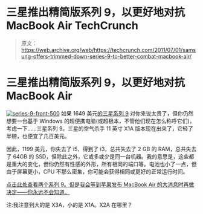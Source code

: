 # 三星推出精简版系列 9，以更好地对抗 MacBook Air TechCrunch

> 原文：<https://web.archive.org/web/https://techcrunch.com/2011/07/01/samsung-offers-trimmed-down-series-9-to-better-combat-macbook-air/>

# 三星推出精简版系列 9，以更好地对抗 MacBook Air

[![](img/11a642cd10be9aca1656180b7495da12.png "series-9-front-500")](https://web.archive.org/web/20221209133609/https://beta.techcrunch.com/files/2011/07/series-9-front-500.jpg) 如果 1649 美元[的三星系列 9](https://web.archive.org/web/20221209133609/http://www.crunchgear.com/2011/03/16/samsungs-sexy-9-series-hits-tomorrow/) 对你来说太贵了，但你仍然想要一台基于 Windows 的超便携电脑(或超极本，不管他们现在怎么称呼它们)，考虑一下……三星系列 9。三星的空气杀手 11 英寸 X1A 版本现在出来了，它轻了半磅，也便宜了几百美元。

因此，1199 美元，你失去了 i5，得到了 i3，总共失去了 2 GB 的 RAM，总共失去了 64GB 的 SSD，但除此之外，它或多或少是同一台机器。我的意思是，这些都是重大的变化，但你仍然有性感的外形，所有相同的端口等。电池也小了一点，但由于屏幕更小，CPU 不那么密集，你可能会获得相同或更好的正常运行时间。

[点击此处查看两个系列 9。但是我会等到苹果发布 MacBook Air 的大消息时再做决定——你永远不会知道。](https://web.archive.org/web/20221209133609/http://www.samsung.com/us/topic/lightweight-laptops)

注:我注意到大的是 X3A，小的是 X1A。X2A 在哪里？